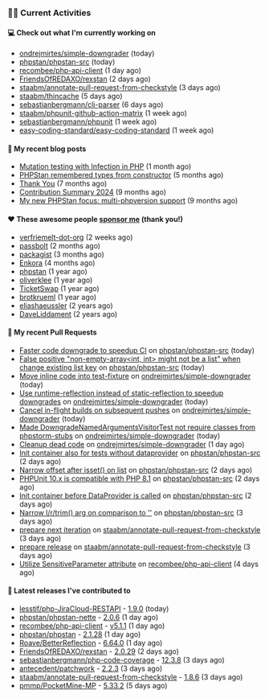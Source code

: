 ### 👨‍💻 Current Activities


#### 💻 Check out what I'm currently working on

- [ondrejmirtes/simple-downgrader](https://github.com/ondrejmirtes/simple-downgrader) (today)
- [phpstan/phpstan-src](https://github.com/phpstan/phpstan-src) (today)
- [recombee/php-api-client](https://github.com/recombee/php-api-client) (1 day ago)
- [FriendsOfREDAXO/rexstan](https://github.com/FriendsOfREDAXO/rexstan) (2 days ago)
- [staabm/annotate-pull-request-from-checkstyle](https://github.com/staabm/annotate-pull-request-from-checkstyle) (3 days ago)
- [staabm/thincache](https://github.com/staabm/thincache) (5 days ago)
- [sebastianbergmann/cli-parser](https://github.com/sebastianbergmann/cli-parser) (6 days ago)
- [staabm/phpunit-github-action-matrix](https://github.com/staabm/phpunit-github-action-matrix) (1 week ago)
- [sebastianbergmann/phpunit](https://github.com/sebastianbergmann/phpunit) (1 week ago)
- [easy-coding-standard/easy-coding-standard](https://github.com/easy-coding-standard/easy-coding-standard) (1 week ago)


#### 📜 My recent blog posts

- [Mutation testing with Infection in PHP](https://staabm.github.io/2025/08/01/infection-php-mutation-testing.html) (1 month ago)
- [PHPStan remembered types from constructor](https://staabm.github.io/2025/04/15/phpstan-remember-constructor-types.html) (5 months ago)
- [Thank You](https://staabm.github.io/2025/01/24/thank-you.html) (7 months ago)
- [Contribution Summary 2024](https://staabm.github.io/2024/12/11/contribution-summary-2024.html) (9 months ago)
- [My new PHPStan focus: multi-phpversion support](https://staabm.github.io/2024/11/28/phpstan-php-version-in-scope.html) (9 months ago)


#### ❤️ These awesome people [sponsor me](https://github.com/sponsors/staabm) (thank you!)

- [verfriemelt-dot-org](https://github.com/verfriemelt-dot-org) (2 weeks ago)
- [passbolt](https://github.com/passbolt) (2 months ago)
- [packagist](https://github.com/packagist) (3 months ago)
- [Enkora](https://github.com/Enkora) (4 months ago)
- [phpstan](https://github.com/phpstan) (1 year ago)
- [oliverklee](https://github.com/oliverklee) (1 year ago)
- [TicketSwap](https://github.com/TicketSwap) (1 year ago)
- [brotkrueml](https://github.com/brotkrueml) (1 year ago)
- [eliashaeussler](https://github.com/eliashaeussler) (2 years ago)
- [DaveLiddament](https://github.com/DaveLiddament) (2 years ago)


#### 🔨 My recent Pull Requests

- [Faster code downgrade to speedup CI](https://github.com/phpstan/phpstan-src/pull/4352) on [phpstan/phpstan-src](https://github.com/phpstan/phpstan-src) (today)
- [False positive &#34;non-empty-array&lt;int, int&gt; might not be a list&#34; when change existing list key](https://github.com/phpstan/phpstan-src/pull/4351) on [phpstan/phpstan-src](https://github.com/phpstan/phpstan-src) (today)
- [Move inline code into test-fixture](https://github.com/ondrejmirtes/simple-downgrader/pull/15) on [ondrejmirtes/simple-downgrader](https://github.com/ondrejmirtes/simple-downgrader) (today)
- [Use runtime-reflection instead of static-reflection to speedup downgrades](https://github.com/ondrejmirtes/simple-downgrader/pull/14) on [ondrejmirtes/simple-downgrader](https://github.com/ondrejmirtes/simple-downgrader) (today)
- [Cancel in-flight builds on subsequent pushes](https://github.com/ondrejmirtes/simple-downgrader/pull/13) on [ondrejmirtes/simple-downgrader](https://github.com/ondrejmirtes/simple-downgrader) (today)
- [Made DowngradeNamedArgumentsVisitorTest not require classes from phpstorm-stubs](https://github.com/ondrejmirtes/simple-downgrader/pull/12) on [ondrejmirtes/simple-downgrader](https://github.com/ondrejmirtes/simple-downgrader) (today)
- [Cleanup dead code](https://github.com/ondrejmirtes/simple-downgrader/pull/11) on [ondrejmirtes/simple-downgrader](https://github.com/ondrejmirtes/simple-downgrader) (1 day ago)
- [Init container also for tests without dataprovider](https://github.com/phpstan/phpstan-src/pull/4346) on [phpstan/phpstan-src](https://github.com/phpstan/phpstan-src) (2 days ago)
- [Narrow offset after isset() on list](https://github.com/phpstan/phpstan-src/pull/4345) on [phpstan/phpstan-src](https://github.com/phpstan/phpstan-src) (2 days ago)
- [PHPUnit 10.x is compatible with PHP 8.1](https://github.com/phpstan/phpstan-src/pull/4343) on [phpstan/phpstan-src](https://github.com/phpstan/phpstan-src) (2 days ago)
- [Init container before DataProvider is called](https://github.com/phpstan/phpstan-src/pull/4342) on [phpstan/phpstan-src](https://github.com/phpstan/phpstan-src) (2 days ago)
- [Narrow l/r/trim() arg on comparison to &#39;&#39;](https://github.com/phpstan/phpstan-src/pull/4340) on [phpstan/phpstan-src](https://github.com/phpstan/phpstan-src) (3 days ago)
- [prepare next iteration](https://github.com/staabm/annotate-pull-request-from-checkstyle/pull/122) on [staabm/annotate-pull-request-from-checkstyle](https://github.com/staabm/annotate-pull-request-from-checkstyle) (3 days ago)
- [prepare release](https://github.com/staabm/annotate-pull-request-from-checkstyle/pull/121) on [staabm/annotate-pull-request-from-checkstyle](https://github.com/staabm/annotate-pull-request-from-checkstyle) (3 days ago)
- [Utilize SensitiveParameter attribute](https://github.com/recombee/php-api-client/pull/34) on [recombee/php-api-client](https://github.com/recombee/php-api-client) (4 days ago)


#### 🔭 Latest releases I've contributed to

- [lesstif/php-JiraCloud-RESTAPI](https://github.com/lesstif/php-JiraCloud-RESTAPI) - [1.9.0](https://github.com/lesstif/php-JiraCloud-RESTAPI/releases/tag/1.9.0) (today)
- [phpstan/phpstan-nette](https://github.com/phpstan/phpstan-nette) - [2.0.6](https://github.com/phpstan/phpstan-nette/releases/tag/2.0.6) (1 day ago)
- [recombee/php-api-client](https://github.com/recombee/php-api-client) - [v5.1.1](https://github.com/recombee/php-api-client/releases/tag/v5.1.1) (1 day ago)
- [phpstan/phpstan](https://github.com/phpstan/phpstan) - [2.1.28](https://github.com/phpstan/phpstan/releases/tag/2.1.28) (1 day ago)
- [Roave/BetterReflection](https://github.com/Roave/BetterReflection) - [6.64.0](https://github.com/Roave/BetterReflection/releases/tag/6.64.0) (1 day ago)
- [FriendsOfREDAXO/rexstan](https://github.com/FriendsOfREDAXO/rexstan) - [2.0.29](https://github.com/FriendsOfREDAXO/rexstan/releases/tag/2.0.29) (2 days ago)
- [sebastianbergmann/php-code-coverage](https://github.com/sebastianbergmann/php-code-coverage) - [12.3.8](https://github.com/sebastianbergmann/php-code-coverage/releases/tag/12.3.8) (3 days ago)
- [antecedent/patchwork](https://github.com/antecedent/patchwork) - [2.2.3](https://github.com/antecedent/patchwork/releases/tag/2.2.3) (3 days ago)
- [staabm/annotate-pull-request-from-checkstyle](https://github.com/staabm/annotate-pull-request-from-checkstyle) - [1.8.6](https://github.com/staabm/annotate-pull-request-from-checkstyle/releases/tag/1.8.6) (3 days ago)
- [pmmp/PocketMine-MP](https://github.com/pmmp/PocketMine-MP) - [5.33.2](https://github.com/pmmp/PocketMine-MP/releases/tag/5.33.2) (5 days ago)
